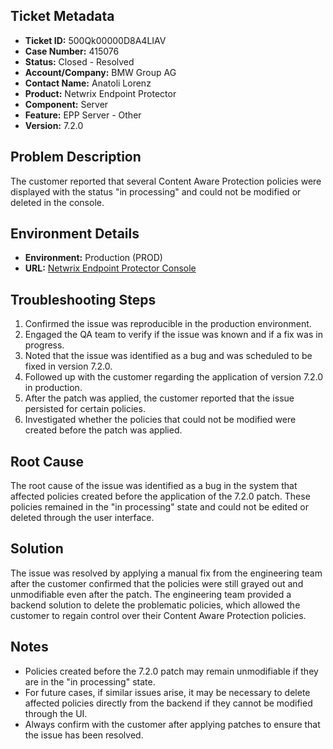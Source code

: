 ## Ticket Metadata
- **Ticket ID:** 500Qk00000D8A4LIAV
- **Case Number:** 415076
- **Status:** Closed - Resolved
- **Account/Company:** BMW Group AG
- **Contact Name:** Anatoli Lorenz
- **Product:** Netwrix Endpoint Protector
- **Component:** Server
- **Feature:** EPP Server - Other
- **Version:** 7.2.0

## Problem Description
The customer reported that several Content Aware Protection policies were displayed with the status "in processing" and could not be modified or deleted in the console.

## Environment Details
- **Environment:** Production (PROD)
- **URL:** [Netwrix Endpoint Protector Console](https://ygh5qe0.unify.endpointprotector.com/)

## Troubleshooting Steps
1. Confirmed the issue was reproducible in the production environment.
2. Engaged the QA team to verify if the issue was known and if a fix was in progress.
3. Noted that the issue was identified as a bug and was scheduled to be fixed in version 7.2.0.
4. Followed up with the customer regarding the application of version 7.2.0 in production.
5. After the patch was applied, the customer reported that the issue persisted for certain policies.
6. Investigated whether the policies that could not be modified were created before the patch was applied.

## Root Cause
The root cause of the issue was identified as a bug in the system that affected policies created before the application of the 7.2.0 patch. These policies remained in the "in processing" state and could not be edited or deleted through the user interface.

## Solution
The issue was resolved by applying a manual fix from the engineering team after the customer confirmed that the policies were still grayed out and unmodifiable even after the patch. The engineering team provided a backend solution to delete the problematic policies, which allowed the customer to regain control over their Content Aware Protection policies.

## Notes
- Policies created before the 7.2.0 patch may remain unmodifiable if they are in the "in processing" state.
- For future cases, if similar issues arise, it may be necessary to delete affected policies directly from the backend if they cannot be modified through the UI.
- Always confirm with the customer after applying patches to ensure that the issue has been resolved.